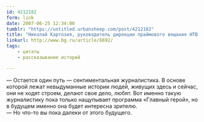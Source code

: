 ```yaml
---
id: 4212182
form: link
date: 2007-06-25 12:34:00
tumblr: "https://untitled.urbansheep.com/post/4212182"
title: "Николай Картозия, руководитель дирекции праймового вещания НТВ / Большой город"
linkurl: http://www.bg.ru/article/6692/
tags:
    - цитаты
    - рассказывание историй

---
```

<p>—&nbsp;Остается один путь — сентиментальная журналистика. В основе которой лежат невыдуманные истории людей, живущих здесь и сейчас, они не ходят строем, делают свое дело, любят. Вот именно такую журналистику пока только нащупывает программа «Главный герой», но в будущем именно она будет интересна зрителю.<br/>
—&nbsp;Но что-то вы пока далеки от этого будущего.</p>
